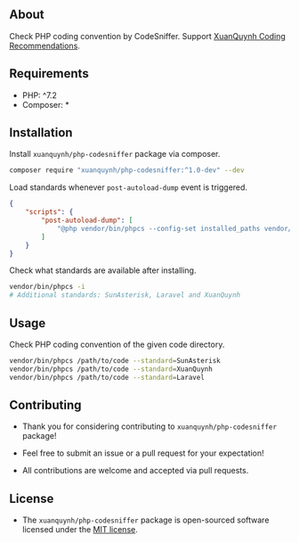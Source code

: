 ## About

Check PHP coding convention by CodeSniffer. Support [XuanQuynh Coding Recommendations](https://github.com/xuanquynh/coding-recommendations/).

## Requirements

- PHP: ^7.2
- Composer: *

## Installation

Install `xuanquynh/php-codesniffer` package via composer.

```bash
composer require "xuanquynh/php-codesniffer:^1.0-dev" --dev
```

Load standards whenever `post-autoload-dump` event is triggered.

```json
{
    "scripts": {
        "post-autoload-dump": [
            "@php vendor/bin/phpcs --config-set installed_paths vendor/xuanquynh/php-codesniffer/src/Standards"
        ]
    }
}
```

Check what standards are available after installing.

```bash
vendor/bin/phpcs -i
# Additional standards: SunAsterisk, Laravel and XuanQuynh
```

## Usage

Check PHP coding convention of the given code directory.

```bash
vendor/bin/phpcs /path/to/code --standard=SunAsterisk
vendor/bin/phpcs /path/to/code --standard=XuanQuynh
vendor/bin/phpcs /path/to/code --standard=Laravel
```

## Contributing

- Thank you for considering contributing to `xuanquynh/php-codesniffer` package!

- Feel free to submit an issue or a pull request for your expectation!

- All contributions are welcome and accepted via pull requests.

## License

- The `xuanquynh/php-codesniffer` package is open-sourced software licensed under the [MIT license](LICENSE.md).

